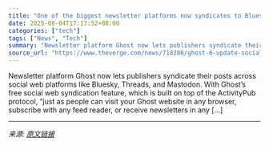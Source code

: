 ```yaml
---
title: "One of the biggest newsletter platforms now syndicates to Bluesky and Mastodon"
date: 2025-08-04T17:17:52+08:00
categories: ["tech"]
tags: ["News", "Tech"]
summary: "Newsletter platform Ghost now lets publishers syndicate their posts across social web platforms like Bluesky, Threads, and Mastodon. With Ghost’s free social web syndication feature, which is built on"
source_url: "https://www.theverge.com/news/718286/ghost-6-update-social-web-mastodon-bluesky"
---
```


Newsletter platform Ghost now lets publishers syndicate their posts across social web platforms like Bluesky, Threads, and Mastodon. With Ghost’s free social web syndication feature, which is built on top of the ActivityPub protocol, “just as people can visit your Ghost website in any browser, subscribe with any feed reader, or receive newsletters in any [&#8230;]

---

*来源: [原文链接](https://www.theverge.com/news/718286/ghost-6-update-social-web-mastodon-bluesky)*
